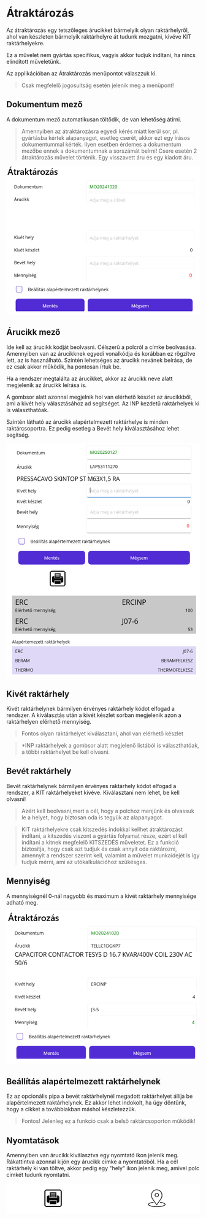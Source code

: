 # Átraktározás

Az átraktározás egy tetszőleges árucikket bármelyik olyan raktárhelyről, ahol van készleten bármelyik raktárhelyre át tudunk mozgatni, kivéve KIT raktárhelyekre.

Ez a művelet nem gyártás specifikus, vagyis akkor tudjuk indítani, ha nincs elindított műveletünk.

Az applikációban az Átraktározás menüpontot válaszzuk ki.

> Csak megfelelő jogosultság esetén jelenik meg a menüpont!

## Dokumentum mező

A dokumentum mező automatikusan töltődik, de van lehetőség átírni.

> Amennyiben az átraktározásra egyedi kérés miatt kerül sor, pl. gyártásba kértek alapanyagot, esetleg cserét, akkor ezt egy írásos dokumentummal kérték. Ilyen esetben érdemes a dokumentum mezőbe ennek a dokumentumnak a sorszámát beírni! Csere esetén 2 átraktározás művelet történik. Egy visszavett áru és egy kiadott áru.

![Átraktározás 1](image-7.png)

## Árucikk mező

Ide kell az árucikk kódját beolvasni. Célszerű a polcról a címke beolvasása. Amennyiben van az árucikknek egyedi vonalkódja és korábban ez rögzítve lett, az is használható. Szintén lehetséges az árucikk nevánek beírása, de ez csak akkor működik, ha pontosan írtuk be.

Ha a rendszer megtalálta az árucikket, akkor az árucikk neve alatt megjelenik az árucikk leírása is.

A gombsor alatt azonnal megjelnik hol van elérhető készlet az árucikkből, ami a kivét hely választásához ad segítséget. Az INP kezdetű raktárhelyek ki is választhatóak.

Szintén látható az árucikk alapértelmezett raktárhelye is minden raktárcsoportra. Ez pedig esetleg a Bevét hely kiválasztásához lehet segítség.

![alt text](image-60.png)


## Kivét raktárhely

Kivét raktárhelynek bármilyen érvényes raktárhely kódot elfogad a rendszer.
A kiválasztás után a kivét készlet sorban megjelenik azon a raktárhelyen elérhető mennyiség.

> Fontos olyan raktárhelyet kiválasztani, ahol van elérhető készlet

> *INP raktárhelyek a gombsor alatt megjelenő listából is választhatóak, a többi raktárhelyet be kell olvasni.

## Bevét raktárhely

Bevét raktárhelynek bármilyen érvényes raktárhely kódot elfogad a rendszer, a KIT raktárhelyeket kivéve. Kiválasztani nem lehet, be kell olvasni! 

> Azért kell beolvasni,mert a cél, hogy a polchoz menjünk és olvassuk le a helyet, hogy biztosan oda is tegyük az alapanyagot.

> KIT raktárhelyekre csak kitszedés indokkal kellhet átraktározást indítani, a kitszedés viszont a gyártás folyamat része, ezért el kell indítani a kitnek megfelelő KITSZEDÉS műveletet. Ez a funkció biztosítja, hogy csak azt tudjuk és csak annyit oda raktározni, amennyit a rendszer szerint kell, valamint a művelet munkaidejét is így tudjuk mérni, ami az utókalkulációhoz szükésges.

## Mennyiség

A mennyiségnél 0-nál nagyobb és maximum a kivét raktárhely mennyisége adható meg.

![Mentés előtt](image-8.png)

## Beállítás alapértelmezett raktárhelynek

Ez az opcionális pipa a bevét raktárhelynél megadott raktárhelyet állíja be alapértelmezett raktárhelynek. Ez akkor lehet indokolt, ha úgy döntünk, hogy a cikket a továbbiakban máshol készletezzük.

> Fontos! Jelenleg ez a funkció csak a belső raktárcsoporton működik!

## Nyomtatások

Amennyiben van árucikk kiválasztva egy nyomtató ikon jelenik meg. Rákattintva azonnal kijön egy árucikk címke a nyomtatóból.
Ha a cél raktárhely ki van töltve, akkor pedig egy "hely" ikon jelenik meg, amivel polc címkét tudunk nyomtatni.

![alt text](image-61.png)